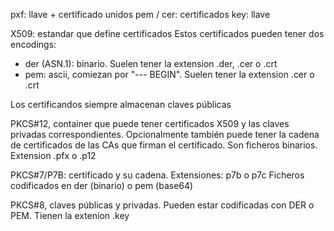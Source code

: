 pxf: llave + certificado unidos
pem / cer: certificados
key: llave

X509: estandar que define certificados
Estos certificados pueden tener dos encodings:
  - der (ASN.1): binario. Suelen tener la extension .der, .cer o .crt
  - pem: ascii, comiezan por "--- BEGIN". Suelen tener la extension .cer o .crt

Los certificandos siempre almacenan claves públicas

PKCS#12, container que puede tener certificados X509 y las claves privadas correspondientes. Opcionalmente también puede tener la cadena de certificados de las CAs que firman el certificado.
Son ficheros binarios. Extension .pfx o .p12

PKCS#7/P7B: certificado y su cadena. Extensiones: p7b o p7c
Ficheros codificados en der (binario) o pem (base64)

PKCS#8, claves públicas y privadas. Pueden estar codificadas con DER o PEM. Tienen la extenion .key
